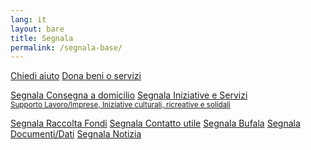 ```yaml
---
lang: it
layout: bare
title: Segnala
permalink: /segnala-base/
---
```


<div class="offset-md-1 col-md-10">
  <a class="btn btn-success btn-block btn-form" href="/segnala/chiedi-aiuto">Chiedi aiuto</a>
  <a class="btn btn-success btn-block btn-form" href="/segnala/dona-beni-servizi">Dona beni o servizi</a>

  <br>

  <a class="btn btn-outline-dark btn-block btn-form " href="/segnala/consegna-domicilio">Segnala Consegna a domicilio</a>
  <a class="btn btn-outline-dark btn-block btn-form" href="/segnala/iniziative-servizi">Segnala Iniziative e Servizi<br>
    <small>Supporto Lavoro/Imprese, Iniziative culturali, ricreative e solidali</small>
  </a>

  <a class="btn btn-outline-dark btn-block btn-form " href="/segnala/raccolta-fondi">Segnala Raccolta Fondi</a>
  <a class="btn btn-outline-dark btn-block btn-form" href="/segnala/contatto-utile">Segnala Contatto utile</a>
  <a class="btn btn-outline-dark btn-block btn-form" href="/segnala/bufala">Segnala Bufala</a>
  <a class="btn btn-outline-dark btn-block btn-form" href="/segnala/documenti-dati">Segnala Documenti/Dati</a>
  <a class="btn btn-outline-dark btn-block btn-form" href="/segnala/notizia">Segnala Notizia</a>
</div>
